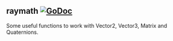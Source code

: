 ## raymath [![GoDoc](https://godoc.org/github.com/hecate-tech/raylib-go/raymath?status.svg)](https://godoc.org/github.com/hecate-tech/raylib-go/raymath)

Some useful functions to work with Vector2, Vector3, Matrix and Quaternions.
